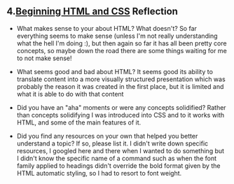 ## 4.[Beginning HTML and CSS](4_beginning_HTML_CSS/readme.mc) Reflection

* What makes sense to your about HTML? What doesn't? 
So far everything seems to make sense (unless I'm not really understanding what the hell I'm doing :), but then again so far it has all been pretty core concepts, so maybe down the road there are some things waiting for me to not make sense!

* What seems good and bad about HTML?
It seems good its ability to translate content into a more visually structured presentation which was probably the reason it was created in the first place, but it is limited and what it is able to do with that content

* Did you have an "aha" moments or were any concepts solidified?
Rather than concepts solidifying I was introduced into CSS and to it works with HTML, and some of the main features of it.

* Did you find any resources on your own that helped you better understand a topic? If so, please list it.
I didn't write down specific resources, I googled here and there when I wanted to do something but I didn't know the specific name of a command such as when the font family applied to headings didn't override the bold format given by the HTML automatic styling, so I had to resort to font weight.

<!-- Add your reflection here. Remove the comment markers -->
